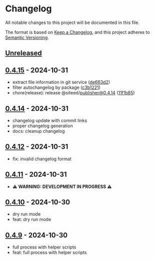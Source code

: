 # Changelog

All notable changes to this project will be documented in this file.

The format is based on [Keep a Changelog](https://keepachangelog.com/en/1.1.0/),
and this project adheres to [Semantic Versioning](https://semver.org/spec/v2.0.0.html).

## [Unreleased]


## [0.4.15] - 2024-10-31
- extract file information in git service ([de663d2](https://github.com/deeeed/universe/commit/de663d2cf84e80dc2fe898cbc6dc8264fed88115))
- filter autochangelog by package ([c3b1221](https://github.com/deeeed/universe/commit/c3b12212c7dfd7c6fa630ec1541fc198120a1a43))
- chore(release): release @siteed/publisher@0.4.14 ([11f1b85](https://github.com/deeeed/universe/commit/11f1b85603d910d10e6ee963ccd9784624921cec))

## [0.4.14] - 2024-10-31
- changelog update with commit links
- proper changelog generation
- docs: cleanup changelog


## [0.4.12] - 2024-10-31
- fix: invalid changelog format



## [0.4.11] - 2024-10-31
- ⚠️ **WARNING: DEVELOPMENT IN PROGRESS** ⚠️



## [0.4.10] - 2024-10-30
- dry run mode
- feat: dry run mode



## [0.4.9] - 2024-10-30
- full process with helper scripts
- feat: full process with helper scripts

[unreleased]: https://github.com/deeeed/universe/compare/@siteed/publisher@0.4.15...HEAD
[0.4.15]: https://github.com/deeeed/universe/compare/@siteed/publisher@0.4.14...@siteed/publisher@0.4.15
[0.4.14]: https://github.com/deeeed/universe/compare/@siteed/publisher@0.4.13...@siteed/publisher@0.4.14
[0.4.13]: https://github.com/deeeed/universe/compare/@siteed/publisher@0.4.12...@siteed/publisher@0.4.13
[0.4.12]: https://github.com/deeeed/universe/compare/@siteed/publisher@0.4.11...@siteed/publisher@0.4.12
[0.4.11]: https://github.com/deeeed/universe/compare/@siteed/publisher@0.4.10...@siteed/publisher@0.4.11
[0.4.10]: https://github.com/deeeed/universe/compare/@siteed/publisher@0.4.9...@siteed/publisher@0.4.10
[0.4.9]: https://github.com/deeeed/universe/compare/@siteed/publisher@@siteed/publisher@0.4.8...@siteed/publisher@@siteed/publisher@0.4.9
